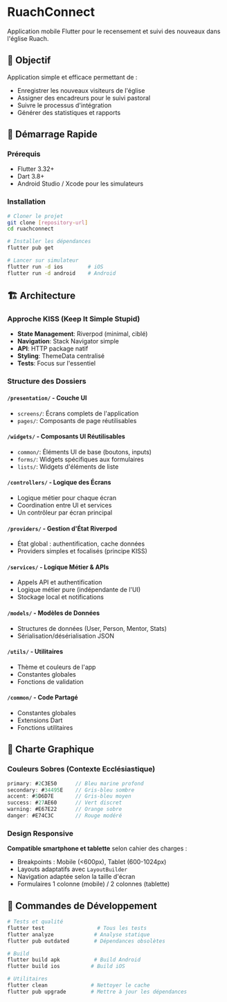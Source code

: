 # RuachConnect

Application mobile Flutter pour le recensement et suivi des nouveaux dans l'église Ruach.

## 🎯 Objectif

Application simple et efficace permettant de :
- Enregistrer les nouveaux visiteurs de l'église
- Assigner des encadreurs pour le suivi pastoral
- Suivre le processus d'intégration
- Générer des statistiques et rapports

## 🚀 Démarrage Rapide

### Prérequis
- Flutter 3.32+ 
- Dart 3.8+
- Android Studio / Xcode pour les simulateurs

### Installation
```bash
# Cloner le projet
git clone [repository-url]
cd ruachconnect

# Installer les dépendances
flutter pub get

# Lancer sur simulateur
flutter run -d ios        # iOS
flutter run -d android    # Android
```

## 🏗️ Architecture

### Approche KISS (Keep It Simple Stupid)
- **State Management**: Riverpod (minimal, ciblé)
- **Navigation**: Stack Navigator simple
- **API**: HTTP package natif
- **Styling**: ThemeData centralisé
- **Tests**: Focus sur l'essentiel

### Structure des Dossiers

#### `/presentation/` - Couche UI
- `screens/`: Écrans complets de l'application
- `pages/`: Composants de page réutilisables

#### `/widgets/` - Composants UI Réutilisables
- `common/`: Éléments UI de base (boutons, inputs)
- `forms/`: Widgets spécifiques aux formulaires
- `lists/`: Widgets d'éléments de liste

#### `/controllers/` - Logique des Écrans
- Logique métier pour chaque écran
- Coordination entre UI et services
- Un contrôleur par écran principal

#### `/providers/` - Gestion d'État Riverpod
- État global : authentification, cache données
- Providers simples et focalisés (principe KISS)

#### `/services/` - Logique Métier & APIs
- Appels API et authentification
- Logique métier pure (indépendante de l'UI)
- Stockage local et notifications

#### `/models/` - Modèles de Données
- Structures de données (User, Person, Mentor, Stats)
- Sérialisation/désérialisation JSON

#### `/utils/` - Utilitaires
- Thème et couleurs de l'app
- Constantes globales
- Fonctions de validation

#### `/common/` - Code Partagé
- Constantes globales
- Extensions Dart
- Fonctions utilitaires

## 🎨 Charte Graphique

### Couleurs Sobres (Contexte Ecclésiastique)
```dart
primary: #2C3E50      // Bleu marine profond
secondary: #34495E    // Gris-bleu sombre
accent: #5D6D7E       // Gris-bleu moyen
success: #27AE60      // Vert discret
warning: #E67E22      // Orange sobre
danger: #E74C3C       // Rouge modéré
```

### Design Responsive
**Compatible smartphone et tablette** selon cahier des charges :
- Breakpoints : Mobile (<600px), Tablet (600-1024px)
- Layouts adaptatifs avec `LayoutBuilder`
- Navigation adaptée selon la taille d'écran
- Formulaires 1 colonne (mobile) / 2 colonnes (tablette)

## 🔧 Commandes de Développement

```bash
# Tests et qualité
flutter test                 # Tous les tests
flutter analyze             # Analyse statique
flutter pub outdated        # Dépendances obsolètes

# Build
flutter build apk           # Build Android
flutter build ios          # Build iOS

# Utilitaires
flutter clean              # Nettoyer le cache
flutter pub upgrade        # Mettre à jour les dépendances
```
